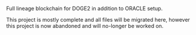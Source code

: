 Full lineage blockchain for DOGE2 in addition to ORACLE setup.

This project is mostly complete and all files will be migrated here, however this project is now abandoned and will no-longer be worked on.
